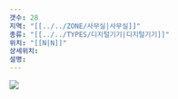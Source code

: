 ```yaml
---
갯수: 28
지역: "[[../../ZONE/사무실|사무실]]"
종류: "[[../../TYPES/디지털기기|디지털기기]]"
위치: "[[N|N]]"
상세위치: 
설명: 
---
```

![](http://192.168.50.22/devices/240608_IMG_0206.jpg)
